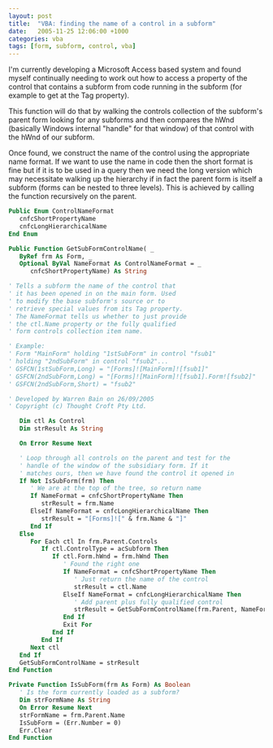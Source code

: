 ```yaml
---
layout: post
title:  "VBA: finding the name of a control in a subform"
date:   2005-11-25 12:06:00 +1000
categories: vba
tags: [form, subform, control, vba]
---
```

I'm currently developing a Microsoft Access based system and found
myself continually needing to work out how to access a property of the
control that contains a subform from code running in the subform (for
example to get at the Tag property).

This function will do that by walking the controls collection of the
subform's parent form looking for any subforms and then compares the
hWnd (basically Windows internal "handle" for that window) of that
control with the hWnd of our subform.

Once found, we construct the name of the control using the appropriate
name format. If we want to use the name in code then the short format is
fine but if it is to be used in a query then we need the long version
which may necessitate walking up the hierarchy if in fact the parent
form is itself a subform (forms can be nested to three levels). This is
achieved by calling the function recursively on the parent.

```vb
Public Enum ControlNameFormat
   cnfcShortPropertyName
   cnfcLongHierarchicalName
End Enum
```
```vb
Public Function GetSubFormControlName( _
   ByRef frm As Form, _
   Optional ByVal NameFormat As ControlNameFormat = _
      cnfcShortPropertyName) As String

' Tells a subform the name of the control that
' it has been opened in on the main form. Used
' to modify the base subform's source or to
' retrieve special values from its Tag property.
' The NameFormat tells us whether to just provide
' the ctl.Name property or the fully qualified
' form controls collection item name.

' Example:
' Form "MainForm" holding "1stSubForm" in control "fsub1"
' holding "2ndSubForm" in control "fsub2"...
' GSFCN(1stSubForm,Long) = "[Forms]![MainForm]![fsub1]"
' GSFCN(2ndSubForm,Long) = "[Forms]![MainForm]![fsub1].Form![fsub2]"
' GSFCN(2ndSubForm,Short) = "fsub2"

' Developed by Warren Bain on 26/09/2005
' Copyright (c) Thought Croft Pty Ltd.

   Dim ctl As Control
   Dim strResult As String

   On Error Resume Next

   ' Loop through all controls on the parent and test for the
   ' handle of the window of the subsidiary form. If it
   ' matches ours, then we have found the control it opened in
   If Not IsSubForm(frm) Then
      ' We are at the top of the tree, so return name
      If NameFormat = cnfcShortPropertyName Then
         strResult = frm.Name
      ElseIf NameFormat = cnfcLongHierarchicalName Then
         strResult = "[Forms]![" & frm.Name & "]"
      End If
   Else
      For Each ctl In frm.Parent.Controls
         If ctl.ControlType = acSubform Then
            If ctl.Form.hWnd = frm.hWnd Then
               ' Found the right one
               If NameFormat = cnfcShortPropertyName Then
                  ' Just return the name of the control
                  strResult = ctl.Name
               ElseIf NameFormat = cnfcLongHierarchicalName Then
                  ' Add parent plus fully qualified control
                  strResult = GetSubFormControlName(frm.Parent, NameFormat) & ".Form![" & ctl.Name & "]"
               End If
               Exit For
            End If
         End If
      Next ctl
   End If
   GetSubFormControlName = strResult
End Function
```
```vb
Private Function IsSubForm(frm As Form) As Boolean
   ' Is the form currently loaded as a subform?
   Dim strFormName As String
   On Error Resume Next
   strFormName = frm.Parent.Name
   IsSubForm = (Err.Number = 0)
   Err.Clear
End Function
```
